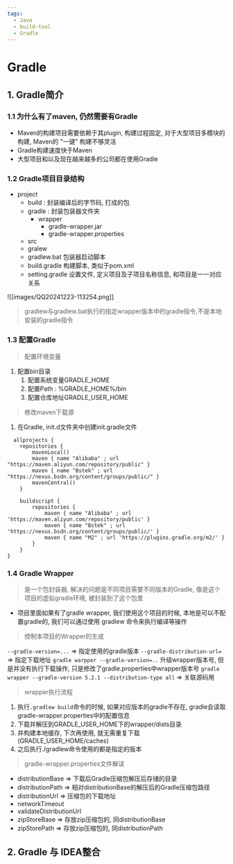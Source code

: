 ```yaml
---
tags:
  - Java
  - build-tool
  - Gradle
---
```

# Gradle
## 1. Gradle简介

### 1.1 为什么有了maven, 仍然需要有Gradle

- Maven的构建项目需要依赖于其plugin, 构建过程固定, 对于大型项目多模块的构建, Maven的 "一键" 构建不够灵活
- Gradle构建速度快于Maven
- 大型项目和以及现在越来越多的公司都在使用Gradle

### 1.2 Gradle项目目录结构

- project
    - build : 封装编译后的字节码, 打成的包
    - gradle : 封装包装器文件夹
        - wrapper
            - gradle-wrapper.jar
            - gradle-wrapper.properties
    - src
    - gralew
    - gradlew.bat 包装器启动脚本
    - build.gradle 构建脚本, 类似于pom.xml
    - setting.gradle 设置文件, 定义项目及子项目名称信息, 和项目是一一对应关系

![[images/QQ20241223-113254.png]]

> gradlew与gradlew.bat执行的指定wrapper版本中的gradle指令,不是本地安装的gradle指令

### 1.3 配置Gradle

> 配置环境变量

1. 配置bin目录
    1. 配置系统变量GRADLE_HOME
    2. 配置Path : %GRADLE_HOME%/bin
    3. 配置仓库地址GRADLE_USER_HOME

>  修改maven下载源

1. 在Gradle, init.d文件夹中创建init.gradle文件
```
  allprojects { 
	repositories { 
		mavenLocal() 
		maven { name "Alibaba" ; url "https://maven.aliyun.com/repository/public" } 
		maven { name "Bstek" ; url "https://nexus.bsdn.org/content/groups/public/" } 
		mavenCentral() 
	}
	
	buildscript { 
		repositories { 
			maven { name "Alibaba" ; url 'https://maven.aliyun.com/repository/public' } 
			maven { name "Bstek" ; url 'https://nexus.bsdn.org/content/groups/public/' } 
			maven { name "M2" ; url 'https://plugins.gradle.org/m2/' } 
		} 
	} 
}
```

### 1.4 Gradle Wrapper

>  是一个包封装器, 解决的问题是不同项目需要不同版本的Gradle, 像是这个项目的虚拟gradle环境, 被封装到了这个包里

- 项目里面如果有了gradle wrapper, 我们使用这个项目的时候, 本地是可以不配置gradle的, 我们可以通过使用 gradlew 命令来执行编译等操作

> 控制本项目的Wrapper的生成

`--gradle-version=...` => 指定使用的gradle版本
`--gradle-distribution-url=` => 指定下载地址
`gradle warpper --gradle-version=..` 升级wrapper版本号,  但是并没有执行下载操作, 只是修改了gradle.properties中wrapper版本号
`gradle wrapper --gradle-version 5.2.1 --distribution-type all` => 关联源码用

> wrapper执行流程

1. 执行`.gradlew build`命令的时候, 如果对应版本的gradle不存在, gradle会读取gradle-wrapper.properties中的配置信息
2. 下载并解压到GRADLE_USER_HOME下的wrapper/dists目录
3. 并构建本地缓存, 下次再使用, 就无需重复下载 (GRADLE_USER_HOME/caches)
4. 之后执行./gradlew命令使用的都是指定的版本

> gradle-wrapper.properties文件解读

- distributionBase => 下载后Gradle压缩包解压后存储的目录
- distributionPath => 相对distributionBase的解压后的Gradle压缩包路径
- distributionUrl => 压缩包的下载地址
- networkTimeout
- validateDistributionUrl
- zipStoreBase => 存放zip压缩包的, 同distributionBase
- zipStorePath => 存放zip压缩包的, 同distributionPath

## 2. Gradle 与 IDEA整合

